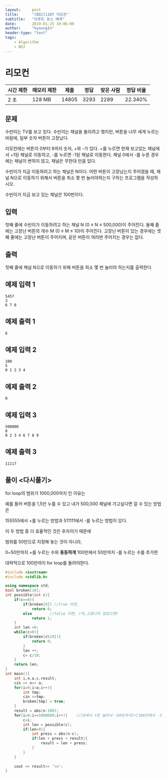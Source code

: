 ```yaml
---
layout:     post
title:      "[BOJ]1107 리모컨"
subtitle:   "브루트 포스 예제"
date:       2019-01-25 19:06:00
author:     "kyoungIn"
header-type: "text"
tags:
    - Algorithm
    - BOJ
---
```

# 리모컨 

| 시간 제한 | 메모리 제한 | 제출  | 정답 | 맞은 사람 | 정답 비율 |
| --------- | ----------- | ----- | ---- | --------- | --------- |
| 2 초      | 128 MB      | 14805 | 3293 | 2289      | 22.340%   |

## 문제

수빈이는 TV를 보고 있다. 수빈이는 채널을 돌리려고 했지만, 버튼을 너무 세게 누르는 바람에, 일부 숫자 버튼이 고장났다.

리모컨에는 버튼이 0부터 9까지 숫자, +와 -가 있다. +를 누르면 현재 보고있는 채널에서 +1된 채널로 이동하고, -를 누르면 -1된 채널로 이동한다. 채널 0에서 -를 누른 경우에는 채널이 변하지 않고, 채널은 무한대 만큼 있다.

수빈이가 지금 이동하려고 하는 채널은 N이다. 어떤 버튼이 고장났는지 주어졌을 때, 채널 N으로 이동하기 위해서 버튼을 최소 몇 번 눌러야하는지 구하는 프로그램을 작성하시오. 

수빈이가 지금 보고 있는 채널은 100번이다.

## 입력

첫째 줄에 수빈이가 이동하려고 하는 채널 N (0 ≤ N ≤ 500,000)이 주어진다.  둘째 줄에는 고장난 버튼의 개수 M (0 ≤ M ≤ 10)이 주어진다. 고장난 버튼이 있는 경우에는 셋째 줄에는 고장난 버튼이 주어지며, 같은 버튼이 여러번 주어지는 경우는 없다.

## 출력

첫째 줄에 채널 N으로 이동하기 위해 버튼을 최소 몇 번 눌러야 하는지를 출력한다.

## 예제 입력 1 

```
5457
3
6 7 8
```

## 예제 출력 1 

```
6
```

## 예제 입력 2 

```
100
5
0 1 2 3 4
```

## 예제 출력 2 

```
0
```

## 예제 입력 3 

```
500000
8
0 2 3 4 6 7 8 9
```

## 예제 출력 3 

```
11117
```

## 풀이 <다시풀기>

for loop의 범위가 1000,000까지 인 이유는

예를 들어 버튼을 1,5만 누를 수 있고 내가 500,000 채널에 가고싶다면 갈 수 있는 방법은

155555에서 +를 누르는 방법과 511111에서 -를 누르는 방법이 있다. 

이 두 방법 중 더 효율적인 것은 후자이기 때문에 

범위를 50만으로 지정해 놓는 것이 아니라,

0~50만까지 +를 누르는 수와 **동등하게** 100만에서 50만까지 -를 누르는 수를 추가한

대략적으로 100만까지 for loop를 돌려야한다.

```cpp
#include <iostream>
#include <stdlib.h>

using namespace std;
bool broken[10];
int possible(int c){
    if(c==0){
        if(broken[0]) //true 이면,
            return 0;
        else		//false 이면, (즉,고장나지 않았으면)
            return 1;
    }
    int len =0;
    while(c>0){
        if(broken[c%10]){
            return 0;
        }
        len ++;
        c= c/10;
    }
    return len;
}
int main(){
    int i,n,a,c,result;
    cin >> n>> a;
    for(i=0;i<a;i++){
        int tmp;
        cin >>tmp;
        broken[tmp] = true;
    }
    result = abs(n-100);
    for(i=0;i<=1000000;i++){    //[0에서 +만 눌러서 ~50만까지]+[100만에서 -만 눌러서 50만까지]
        c=i;
        int len = possible(c);
        if(len>0){
            int press = abs(n-c);
            if(len + press < result){
                result = len + press;
            }
        }
    }
    
    cout << result<< '\n';
}

```

